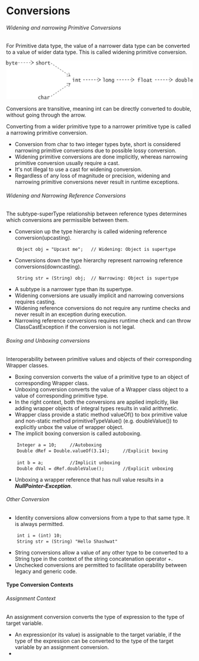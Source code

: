 # Conversions

###### Widening and narrowing Primitive Conversions
For Primitive data type, the value of a narrower data type can be converted to a value of wider data type. This is 
called widening primitive conversion.

![TypeConversion](./Resources/TypeConversions.jpg)

Conversions are transitive, meaning int can be directly converted to double, without going through the arrow.

Converting from a wider primitive type to a narrower primitive type is called a narrowing primitive conversion.
 - Conversion from char to two integer types byte, short is considered narrowing primitive conversions due to possible
lossy conversion.
 - Widening primitive conversions are done implicitly, whereas narrowing primitive conversion usually require a cast.
 - It's not illegal to use a cast for widening conversion.
 - Regardless of any loss of magnitude or precision, widening and narrowing primitive conversions never result in 
runtime exceptions.

###### Widening and Narrowing Reference Conversions
The subtype-superType relationship between reference types determines which conversions are permissible between them.
 - Conversion up the type hierarchy is called widening reference conversion(upcasting).
```
    Object obj = "Upcast me";   // Widening: Object is supertype
```
 - Conversions down the type hierarchy represent narrowing reference conversions(downcasting).
```
    String str = (String) obj;  // Narrowing: Object is supertype
```
 - A subtype is a narrower type than its supertype.
 - Widening conversions are usually implicit and narrowing conversions requires casting.
 - Widening reference conversions do not require any runtime checks and never result in an exception during execution.
 - Narrowing reference conversions requires runtime check and can throw ClassCastException if the conversion is not 
legal.

###### Boxing and Unboxing conversions
Interoperability between primitive values and objects of their corresponding Wrapper classes.
 - Boxing conversion converts the value of a primitive type to an object of corresponding Wrapper class.
 - Unboxing conversion converts the value of a Wrapper class object to a value of corresponding primitive type.
 - In the right context, both the conversions are applied implicitly, like adding wrapper objects of integral types
results in valid arithmetic.
 - Wrapper class provide a static method valueOf() to box primitive value and non-static method primitiveTypeValue() 
(e.g. doubleValue()) to explicitly unbox the value of wrapper object.
 - The implicit boxing conversion is called autoboxing.
```
    Integer a = 10;     //Autoboxing
    Double dRef = Double.valueOf(3.14);     //Explicit boxing
    
    int b = a;          //Implicit unboxing
    Double dVal = dRef.doubleValue();       //Explicit unboxing
```
 - Unboxing a wrapper reference that has null value results in a ___NullPointer-Exception___.

###### Other Conversion
 - Identity conversions allow conversions from a type to that same type. It is always permitted.
```
    int i = (int) 10;
    String str = (String) "Hello Shashwat"
```
 - String conversions allow a value of any other type to be converted to a String type in the context of the string 
concatenation operator +.
 - Unchecked conversions are permitted to facilitate operability between legacy and generic code.

#### Type Conversion Contexts
###### Assignment Context
An assignment conversion converts the type of expression to the type of target variable.
 - An expression(or its value) is assignable to the target variable, if the type of the expression can be converted to
the type of the target variable by an assignment conversion.
 - 